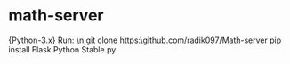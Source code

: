 # math-server
{Python-3.x}
Run: \n
git clone https:\\github.com/radik097/Math-server
pip install Flask
Python Stable.py
